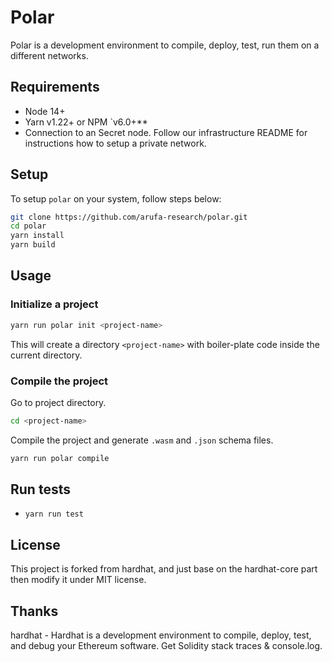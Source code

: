 # Polar

Polar is a development environment to compile, deploy, test, run them on a different networks.

## Requirements

- Node 14+
- Yarn v1.22+ or NPM `v6.0+**
- Connection to an Secret node. Follow our infrastructure README for instructions how to setup a private network.

## Setup

To setup `polar` on your system, follow steps below:
```bash
git clone https://github.com/arufa-research/polar.git
cd polar
yarn install
yarn build
```
## Usage

### Initialize a project

```bash
yarn run polar init <project-name>
```

This will create a directory `<project-name>` with boiler-plate code inside the current directory.

### Compile the project

Go to project directory.

```bash
cd <project-name>
```

Compile the project and generate `.wasm` and `.json` schema files.
```bash
yarn run polar compile
```

## Run tests

- `yarn run test`

## License
This project is forked from hardhat, and just base on the hardhat-core part then modify it under MIT license.

## Thanks
hardhat - Hardhat is a development environment to compile, deploy, test, and debug your Ethereum software. Get Solidity stack traces & console.log.

